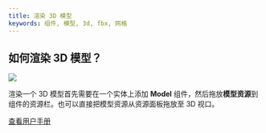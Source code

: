 ```yaml
---
title: 渲染 3D 模型
keywords: 组件, 模型, 3d, fbx, 网格
---
```


## 如何渲染 3D 模型？

<img src="https://playcanvas.com/static-assets/instructions/new_model.gif"/>

渲染一个 3D 模型首先需要在一个实体上添加 **Model** 组件，然后拖放**模型资源**到组件的资源栏。也可以直接把模型资源从资源面板拖放至 3D 视口。

<a class="docs" href="http://developer.playcanvas.com/en/user-manual/packs/components/model/" target="_blank">查看用户手册</a>

